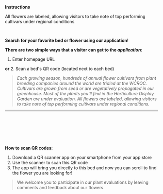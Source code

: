**Instructions**

 All flowers are labeled, allowing visitors to take note of top performing cultivars under regional conditions.
 
 <br>
 
**Search for your favorite bed or flower using our application!**

 **There are two simple ways that a visitor can get to the _application_:**
 
 1. Enter homepage URL
 
 **or**
 2. Scan a bed's QR code (located next to each bed)

> _Each growing season, hundreds of annual flower cultivars from plant breeding companies around the world are trialed at the WCROC. Cultivars are grown from seed or are vegetatively propagated in our greenhouse. Most of the plants you'll find in the Horticulture Display Garden are under evaluation. All flowers are labeled, allowing visitors to take note of top performing cultivars under regional conditions._
___
<br>
<br>
<br>
<br>
<br>

**How to scan QR codes:**
1. Download a QR scanner app on your smartphone from your app store 
2. Use the scanner to scan this QR code 
3. The app will bring you directly to this bed and now you can scroll to find the flower you are looking for!

> We welcome you to participate in our plant evaluations by leaving comments and feedback about our flowers

